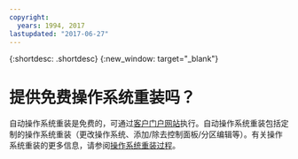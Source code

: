 ```yaml
---
copyright:
  years: 1994, 2017
lastupdated: "2017-06-27"
---
```


{:shortdesc: .shortdesc}
{:new_window: target="_blank"}

# 提供免费操作系统重装吗？

自动操作系统重装是免费的，可通过[客户门户网站](https://control.softlayer.com)执行。自动操作系统重装包括定制的操作系统重装（更改操作系统、添加/除去控制面板/分区编辑等）。有关操作系统重装的更多信息，请参阅[操作系统重装过程](../vsi/vsi_perform_os_reload.html)。
